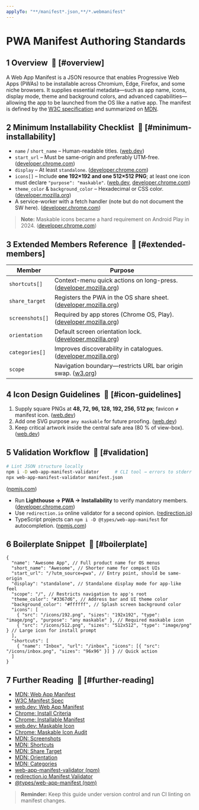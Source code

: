 ```yaml
---
applyTo: "**/manifest*.json,**/*.webmanifest"
---
```


# PWA Manifest Authoring Standards

## 1 Overview  🔗 [#overview]

A Web App Manifest is a JSON resource that enables Progressive Web Apps (PWAs) to be installable across Chromium, Edge, Firefox, and some niche browsers. It supplies essential metadata—such as app name, icons, display mode, theme and background colors, and advanced capabilities—allowing the app to be launched from the OS like a native app. The manifest is defined by the [W3C specification][2] and summarized on [MDN][1].

## 2 Minimum Installability Checklist  🔗 [#minimum-installability]

- `name` / `short_name` – Human-readable titles. ([web.dev][3])
- `start_url` – Must be same-origin and preferably UTM-free. ([developer.chrome.com][4])
- `display` – At least `standalone`. ([developer.chrome.com][5])
- `icons[]` – Include **one 192×192 and one 512×512 PNG**; at least one icon must declare
  `"purpose": "maskable"`. ([web.dev][6], [developer.chrome.com][7])
- `theme_color` & `background_color` – Hexadecimal or CSS color. ([developer.mozilla.org][8])
- A service-worker with a fetch handler (note but do not document the SW here). ([developer.chrome.com][4])

> **Note:** Maskable icons became a hard requirement on Android Play in 2024. ([developer.chrome.com][7])

## 3 Extended Members Reference  🔗 [#extended-members]

| Member          | Purpose                                                                |
| --------------- | ---------------------------------------------------------------------- |
| `shortcuts[]`   | Context-menu quick actions on long-press. ([developer.mozilla.org][9]) |
| `share_target`  | Registers the PWA in the OS share sheet. ([developer.mozilla.org][10]) |
| `screenshots[]` | Required by app stores (Chrome OS, Play). ([developer.mozilla.org][8]) |
| `orientation`   | Default screen orientation lock. ([developer.mozilla.org][11])         |
| `categories[]`  | Improves discoverability in catalogues. ([developer.mozilla.org][12])  |
| `scope`         | Navigation boundary—restricts URL bar origin swap. ([w3.org][2])       |

## 4 Icon Design Guidelines  🔗 [#icon-guidelines]

1. Supply square PNGs at **48, 72, 96, 128, 192, 256, 512 px**; favicon ≠ manifest icon. ([web.dev][3])
2. Add one SVG purpose `any maskable` for future proofing. ([web.dev][6])
3. Keep critical artwork inside the central safe area (80 % of view-box). ([web.dev][6])

## 5 Validation Workflow  🔗 [#validation]

```bash
# Lint JSON structure locally
npm i -D web-app-manifest-validator      # CLI tool → errors to stderr
npx web-app-manifest-validator manifest.json
```
([npmjs.com][13])

- Run **Lighthouse → PWA → Installability** to verify mandatory members. ([developer.chrome.com][5])
- Use `redirection.io` online validator for a second opinion. ([redirection.io][14])
- TypeScript projects can `npm i -D @types/web-app-manifest` for autocompletion. ([npmjs.com][15])

## 6 Boilerplate Snippet  🔗 [#boilerplate]

```jsonc
{
  "name": "Awesome App", // Full product name for OS menus
  "short_name": "Awesome", // Shorter name for compact UIs
  "start_url": "/?utm_source=pwa", // Entry point, should be same-origin
  "display": "standalone", // Standalone display mode for app-like feel
  "scope": "/", // Restricts navigation to app's root
  "theme_color": "#3367d6", // Address bar and UI theme color
  "background_color": "#ffffff", // Splash screen background color
  "icons": [
    { "src": "/icons/192.png", "sizes": "192x192", "type": "image/png", "purpose": "any maskable" }, // Required maskable icon
    { "src": "/icons/512.png", "sizes": "512x512", "type": "image/png" } // Large icon for install prompt
  ],
  "shortcuts": [
    { "name": "Inbox", "url": "/inbox", "icons": [{ "src": "/icons/inbox.png", "sizes": "96x96" }] } // Quick action
  ]
}
```

## 7 Further Reading  🔗 [#further-reading]

- [MDN: Web App Manifest][1]
- [W3C Manifest Spec][2]
- [web.dev: Web App Manifest][3]
- [Chrome: Install Criteria][4]
- [Chrome: Installable Manifest][5]
- [web.dev: Maskable Icon][6]
- [Chrome: Maskable Icon Audit][7]
- [MDN: Screenshots][8]
- [MDN: Shortcuts][9]
- [MDN: Share Target][10]
- [MDN: Orientation][11]
- [MDN: Categories][12]
- [web-app-manifest-validator (npm)][13]
- [redirection.io Manifest Validator][14]
- [@types/web-app-manifest (npm)][15]

> **Reminder:** Keep this guide under version control and run CI linting on manifest changes.

[1]: https://developer.mozilla.org/en-US/docs/Web/Progressive_web_apps/Manifest?utm_source=chatgpt.com
[2]: https://www.w3.org/TR/appmanifest/?utm_source=chatgpt.com
[3]: https://web.dev/learn/pwa/web-app-manifest?utm_source=chatgpt.com
[4]: https://developer.chrome.com/blog/update-install-criteria?utm_source=chatgpt.com
[5]: https://developer.chrome.com/docs/lighthouse/pwa/installable-manifest?utm_source=chatgpt.com
[6]: https://web.dev/articles/maskable-icon?utm_source=chatgpt.com
[7]: https://developer.chrome.com/docs/lighthouse/pwa/maskable-icon-audit?utm_source=chatgpt.com
[8]: https://developer.mozilla.org/en-US/docs/Web/Progressive_web_apps/Manifest/Reference/screenshots?utm_source=chatgpt.com
[9]: https://developer.mozilla.org/en-US/docs/Web/Progressive_web_apps/Manifest/Reference/shortcuts?utm_source=chatgpt.com
[10]: https://developer.mozilla.org/en-US/docs/Web/Progressive_web_apps/Manifest/Reference/share_target?utm_source=chatgpt.com
[11]: https://developer.mozilla.org/en-US/docs/Web/Progressive_web_apps/Manifest/Reference/orientation?utm_source=chatgpt.com
[12]: https://developer.mozilla.org/en-US/docs/Web/Progressive_web_apps/Manifest/Reference/categories?utm_source=chatgpt.com
[13]: https://www.npmjs.com/package/web-app-manifest-validator?utm_source=chatgpt.com
[14]: https://redirection.io/tools/web-app-manifest/validator?utm_source=chatgpt.com
[15]: https://www.npmjs.com/package/%40types/web-app-manifest?utm_source=chatgpt.com
